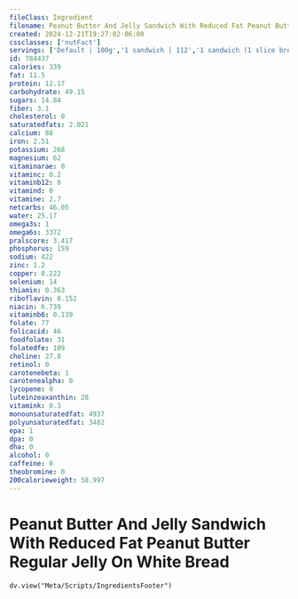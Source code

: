 ```yaml
---
fileClass: Ingredient
filename: Peanut Butter And Jelly Sandwich With Reduced Fat Peanut Butter Regular Jelly On White Bread
created: 2024-12-21T19:27:02-06:00
cssclasses: ['nutFact']
servings: ['Default | 100g','1 sandwich | 112','1 sandwich (1 slice bread) | 56']
id: 784437
calories: 339
fat: 11.5
protein: 12.17
carbohydrate: 49.15
sugars: 14.84
fiber: 3.1
cholesterol: 0
saturatedfats: 2.021
calcium: 88
iron: 2.51
potassium: 268
magnesium: 62
vitaminarae: 0
vitaminc: 0.2
vitaminb12: 0
vitamind: 0
vitamine: 2.7
netcarbs: 46.05
water: 25.17
omega3s: 1
omega6s: 3372
pralscore: 3.417
phosphorus: 159
sodium: 422
zinc: 1.2
copper: 0.222
selenium: 14
thiamin: 0.363
riboflavin: 0.152
niacin: 6.739
vitaminb6: 0.139
folate: 77
folicacid: 46
foodfolate: 31
folatedfe: 109
choline: 27.8
retinol: 0
carotenebeta: 1
carotenealpha: 0
lycopene: 0
luteinzeaxanthin: 28
vitamink: 0.3
monounsaturatedfat: 4937
polyunsaturatedfat: 3482
epa: 1
dpa: 0
dha: 0
alcohol: 0
caffeine: 0
theobromine: 0
200calorieweight: 58.997
---
```


# Peanut Butter And Jelly Sandwich With Reduced Fat Peanut Butter Regular Jelly On White Bread

```dataviewjs
dv.view("Meta/Scripts/IngredientsFooter")
```
